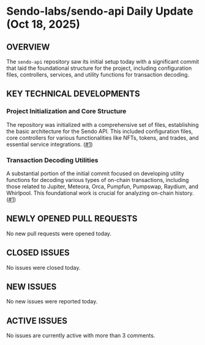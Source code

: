 # Sendo-labs/sendo-api Daily Update (Oct 18, 2025)
## OVERVIEW 
The `sendo-api` repository saw its initial setup today with a significant commit that laid the foundational structure for the project, including configuration files, controllers, services, and utility functions for transaction decoding.

## KEY TECHNICAL DEVELOPMENTS

### Project Initialization and Core Structure
The repository was initialized with a comprehensive set of files, establishing the basic architecture for the Sendo API. This included configuration files, core controllers for various functionalities like NFTs, tokens, and trades, and essential service integrations. ([#1](https://github.com/Sendo-labs/sendo-api/pull/1))

### Transaction Decoding Utilities
A substantial portion of the initial commit focused on developing utility functions for decoding various types of on-chain transactions, including those related to Jupiter, Meteora, Orca, Pumpfun, Pumpswap, Raydium, and Whirlpool. This foundational work is crucial for analyzing on-chain history. ([#1](https://github.com/Sendo-labs/sendo-api/pull/1))

## NEWLY OPENED PULL REQUESTS
No new pull requests were opened today.

## CLOSED ISSUES
No issues were closed today.

## NEW ISSUES
No new issues were reported today.

## ACTIVE ISSUES
No issues are currently active with more than 3 comments.